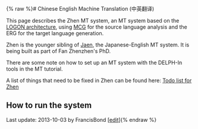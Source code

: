 {% raw %}# Chinese English Machine Translation (中英翻译)

This page describes the Zhen MT system, an MT system based on the [LOGON
architecture](), using [MCG](http://mcg.opendfki.de/) for the
source language analysis and the ERG for the target language
generation.

Zhen is the younger sibling of [Jaen](/MTJaen), the Japanese-English MT
system. It is being built as part of Fan Zhenzhen's PhD.

There are some note on how to set up an MT system with the DELPH-In
tools in the MT tutorial.

A list of things that need to be fixed in Zhen can be found here: [Todo
list for Zhen](/MTZhenTodo)

## How to run the system

Last update: 2013-10-03 by FrancisBond [[edit](https://github.com/delph-in/docs/wiki/MtZhen/_edit)]{% endraw %}